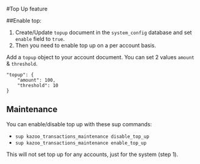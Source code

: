 #Top Up feature

##Enable top:

1. Create/Update `topup` document in the `system_config` database and set `enable` field to `true`.
2. Then you need to enable top up on a per account basis.

Add a `topup` object to your account document. You can set 2 values `amount` & `threshold`.

```
"topup": {
    "amount": 100,
    "threshold": 10
}
```

## Maintenance

You can enable/disable top up with these sup commands:

* `sup kazoo_transactions_maintenance disable_top_up`
* `sup kazoo_transactions_maintenance enable_top_up`


This will not set top up for any accounts, just for the system (step 1).